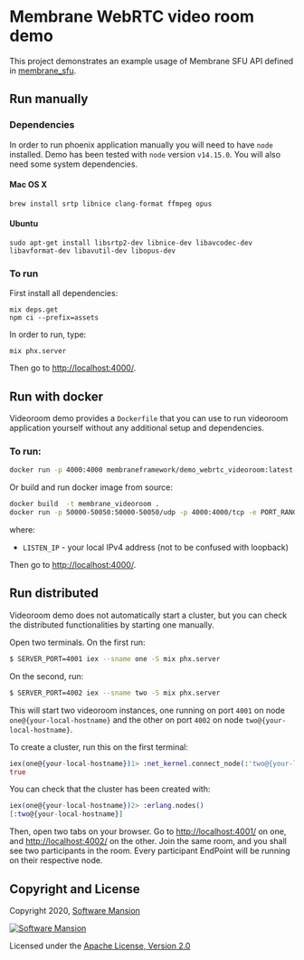 # Membrane WebRTC video room demo

This project demonstrates an example usage of Membrane SFU API defined in [membrane_sfu](https://github.com/membraneframework/membrane_sfu).

## Run manually

### Dependencies

In order to run phoenix application manually you will need to have `node` installed.
Demo has been tested with `node` version `v14.15.0`. You will also need some system dependencies.

#### Mac OS X

```
brew install srtp libnice clang-format ffmpeg opus
```

#### Ubuntu

```
sudo apt-get install libsrtp2-dev libnice-dev libavcodec-dev libavformat-dev libavutil-dev libopus-dev
```

### To run
First install all dependencies:
```
mix deps.get
npm ci --prefix=assets
```

In order to run, type:

```
mix phx.server 
```

Then go to <http://localhost:4000/>.

## Run with docker

Videoroom demo provides a `Dockerfile` that you can use to run videoroom application yourself without any additional setup and dependencies.

### To run:

```bash
docker run -p 4000:4000 membraneframework/demo_webrtc_videoroom:latest
```

Or build and run docker image from source:
```bash
docker build  -t membrane_videoroom .
docker run -p 50000-50050:50000-50050/udp -p 4000:4000/tcp -e PORT_RANGE=50000-50050 -e LISTEN_IP=<IPv4 address> -e membrane_videoroom
```

where:
* `LISTEN_IP` - your local IPv4 address (not to be confused with loopback)

Then go to <http://localhost:4000/>.

## Run distributed

Videoroom demo does not automatically start a cluster, but you can check the distributed functionalities by starting one manually.

Open two terminals. On the first run:

```bash
$ SERVER_PORT=4001 iex --sname one -S mix phx.server
```

On the second, run:

```bash
$ SERVER_PORT=4002 iex --sname two -S mix phx.server
```

This will start two videoroom instances, one running on port `4001` on node `one@{your-local-hostname}`
and the other on port `4002` on node `two@{your-local-hostname}`.

To create a cluster, run this on the first terminal:

```elixir
iex(one@{your-local-hostname})1> :net_kernel.connect_node(:'two@{your-local-hostname}')
true
```

You can check that the cluster has been created with:

```elixir
iex(one@{your-local-hostname})2> :erlang.nodes()                     
[:two@{your-local-hostname}]
```

Then, open two tabs on your browser. Go to <http://localhost:4001/> on one, and <http://localhost:4002/> on the other.
Join the same room, and you shall see two participants in the room. Every participant EndPoint will be running on their respective node.

## Copyright and License

Copyright 2020, [Software Mansion](https://swmansion.com/?utm_source=git&utm_medium=readme&utm_campaign=membrane)

[![Software Mansion](https://logo.swmansion.com/logo?color=white&variant=desktop&width=200&tag=membrane-github)](https://swmansion.com/?utm_source=git&utm_medium=readme&utm_campaign=membrane)

Licensed under the [Apache License, Version 2.0](LICENSE)

